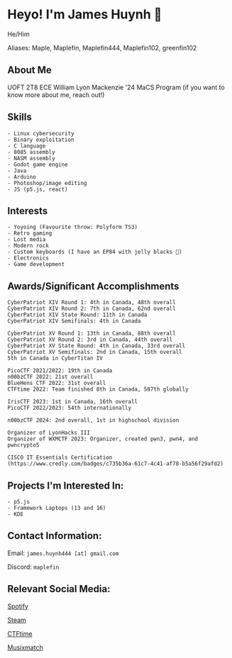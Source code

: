 # Heyo! I'm James Huynh 👋
He/Him

Aliases: Maple, Maplefin, Maplefin444, Maplefin102, greenfin102

## About Me
 
UOFT 2T8 ECE
William Lyon Mackenzie '24 MaCS Program
(if you want to know more about me, reach out!)

## Skills
```
- Linux cybersecurity
- Binary exploitation
- C language
- 8085 assembly
- NASM assembly
- Godot game engine
- Java
- Arduino
- Photoshop/image editing
- JS (p5.js, react)
```
## Interests
```
- Yoyoing (Favourite throw: Polyform TS3)
- Retro gaming
- Lost media
- Modern rock
- Custom keyboards (I have an EP84 with jelly blacks 🙂)
- Electronics
- Game development
```

## Awards/Significant Accomplishments

```
CyberPatriot XIV Round 1: 4th in Canada, 48th overall
CyberPatriot XIV Round 2: 7th in Canada, 62nd overall
CyberPatriot XIV State Round: 11th in Canada
CyberPatriot XIV Semifinals: 4th in Canada

CyberPatriot XV Round 1: 13th in Canada, 88th overall
CyberPatriot XV Round 2: 3rd in Canada, 44th overall
CyberPatriot XV State Round: 4th in Canada, 33rd overall
CyberPatriot XV Semifinals: 2nd in Canada, 15th overall
5th in Canada in CyberTitan IV

PicoCTF 2021/2022: 19th in Canada
n00bzCTF 2022: 21st overall
BlueHens CTF 2022: 31st overall
CTFtime 2022: Team finished 8th in Canada, 587th globally

IrisCTF 2023: 1st in Canada, 16th overall
PicoCTF 2022/2023: 54th internationally

n00bzCTF 2024: 2nd overall, 1st in highschool division

Organizer of LyonHacks III
Organizer of WXMCTF 2023: Organizer, created pwn3, pwn4, and pwncrypto5

CISCO IT Essentials Certification (https://www.credly.com/badges/c735b36a-61c7-4c41-af78-b5a56f29afd2)
```

## Projects I'm Interested In:

```
- p5.js
- Framework Laptops (13 and 16)
- KDE
```
## Contact Information:
Email: `james.huynh444 [at] gmail.com`

Discord: `maplefin`

## Relevant Social Media:
[Spotify](https://open.spotify.com/user/psqonnyomsh8gkqw09rj2ly5j)

[Steam](https://steamcommunity.com/profiles/76561198189481409)

[CTFtime](https://ctftime.org/user/132650)

[Musixmatch](https://www.musixmatch.com/profile/3vUCAHyqsk8VQhPCD-B2KwrbR7zsA2WiTS5RCzSOPAWIHvC_7P7VLfhRjQSDWwEjyHIjHVALHKmNA3ZOhADpseZ8-is3Q_3s1aitAiQv_nGhk-M3MKivRXAJTmpGqOyYQ_zoIJWf1JdM_4FHvH__Q-vFZlM)
